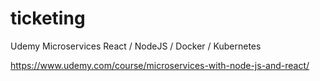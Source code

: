 # ticketing
Udemy Microservices React / NodeJS / Docker / Kubernetes

https://www.udemy.com/course/microservices-with-node-js-and-react/